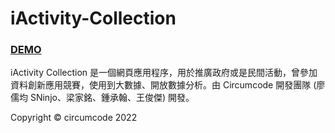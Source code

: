 # iActivity-Collection
### [DEMO](https://iac.sninjo.com) 
iActivity Collection 是一個網頁應用程序，用於推廣政府或是民間活動，曾參加資料創新應用競賽，使用到大數據、開放數據分析。由 Circumcode 開發團隊 (廖儒均 SNinjo、梁家銘、鍾承翰、王俊傑) 開發。  
  
Copyright © circumcode 2022
